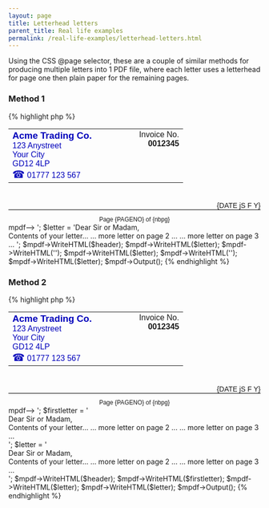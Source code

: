 ```yaml
---
layout: page
title: Letterhead letters
parent_title: Real life examples
permalink: /real-life-examples/letterhead-letters.html
---
```


<div id="bpmbook" class="bpmbook" style="direction:ltr;">
<div class="topic_user_field">
<div id="U0">
<p>Using the CSS @page selector, these are a couple of similar methods for producing multiple letters into 1 PDF file, where each letter uses a letterhead for page one then plain paper for the remaining pages.</p>
<h3>Method 1</h3>

{% highlight php %}
<?php

$header = '

<!--mpdf

<htmlpageheader name="letterheader">

<table width="100%" style=" font-family: sans-serif;"><tr>

<td width="50%" style="color:#0000BB; "><span style="font-weight: bold; font-size: 14pt;">Acme Trading Co.</span><br />123 Anystreet<br />Your City<br />GD12 4LP<br /><span style="font-size: 15pt;">☎</span> 01777 123 567</td>

<td width="50%" style="text-align: right; vertical-align: top;">Invoice No.<br /><span style="font-weight: bold; font-size: 12pt;">0012345</span></td>

</tr></table>

<div style="margin-top: 1cm; text-align: right; font-family: sans-serif;">{DATE jS F Y}</div>

</htmlpageheader>

<htmlpagefooter name="letterfooter2">

<div style="border-top: 1px solid #000000; font-size: 9pt; text-align: center; padding-top: 3mm; font-family: sans-serif; ">

Page {PAGENO} of {nbpg}

</div>

</htmlpagefooter>

mpdf-->

<style>

@page {

margin-top: 2.5cm;

margin-bottom: 2.5cm;

margin-left: 2cm;

margin-right: 2cm;

footer: html_letterfooter2;

background-color: pink;

}

@page :first {

margin-top: 8cm;

margin-bottom: 4cm;  

header: html_letterheader;

footer: _blank;

resetpagenum: 1; 

background-color: lightblue;

}

@page letterhead {

margin-top: 2.5cm;

margin-bottom: 2.5cm;

margin-left: 2cm;

margin-right: 2cm;

footer: html_letterfooter2;

background-color: pink;

}

@page letterhead :first {

margin-top: 8cm;

margin-bottom: 4cm;  

header: html_letterheader;

footer: _blank;

resetpagenum: 1; 

background-color: lightblue;

}

</style>

';

$letter = 'Dear Sir or Madam,<br />

Contents of your letter...

<pagebreak />

... more letter on page 2 ...

<pagebreak />

... more letter on page 3 ...

';

$mpdf->WriteHTML($header);

$mpdf->WriteHTML($letter);

$mpdf->WriteHTML('<pagebreak page-selector="letterhead" />');

$mpdf->WriteHTML($letter);

$mpdf->WriteHTML('<pagebreak page-selector="letterhead" />');

$mpdf->WriteHTML($letter);

$mpdf->Output();
{% endhighlight %}

<h3>Method 2</h3>

{% highlight php %}
<?php

$header = '

<!--mpdf

<htmlpageheader name="letterheader">

<table width="100%" style=" font-family: sans-serif;"><tr>

<td width="50%" style="color:#0000BB; "><span style="font-weight: bold; font-size: 14pt;">Acme Trading Co.</span><br />123 Anystreet<br />Your City<br />GD12 4LP<br /><span style="font-size: 15pt;">☎</span> 01777 123 567</td>

<td width="50%" style="text-align: right; vertical-align: top;">Invoice No.<br /><span style="font-weight: bold; font-size: 12pt;">0012345</span></td>

</tr></table>

<div style="margin-top: 1cm; text-align: right; font-family: sans-serif;">{DATE jS F Y}</div>

</htmlpageheader>

<htmlpagefooter name="letterfooter2">

<div style="border-top: 1px solid #000000; font-size: 9pt; text-align: center; padding-top: 3mm; font-family: sans-serif; ">

Page {PAGENO} of {nbpg}

</div>

</htmlpagefooter>

mpdf-->

<style>

@page {

margin-top: 2.5cm;

margin-bottom: 2.5cm;

margin-left: 2cm;

margin-right: 2cm;

footer: html_letterfooter2;

background-color: pink;

}

@page :first {

margin-top: 8cm;

margin-bottom: 4cm;

header: html_letterheader;

footer: _blank;

resetpagenum: 1; 

background-color: yellow;

}

@page letterhead :first {

margin-top: 8cm;

margin-bottom: 4cm;  

header: html_letterheader;

footer: _blank;

resetpagenum: 1; 

background-color: lightblue;

}

.letter {     

page-break-before: always; 

page: letterhead;

}

</style>

';

$firstletter = '<div>Dear Sir or Madam,<br />

Contents of your letter...

<pagebreak />

... more letter on page 2 ...

<pagebreak />

... more letter on page 3 ...

</div>

';

$letter = '<div class="letter">Dear Sir or Madam,<br />

Contents of your letter...

<pagebreak />

... more letter on page 2 ...

<pagebreak />

... more letter on page 3 ...

</div>

';

$mpdf->WriteHTML($header);

$mpdf->WriteHTML($firstletter);

$mpdf->WriteHTML($letter);

$mpdf->WriteHTML($letter);

$mpdf->Output();
{% endhighlight %}

<p>

</p>
</div>
</div>


